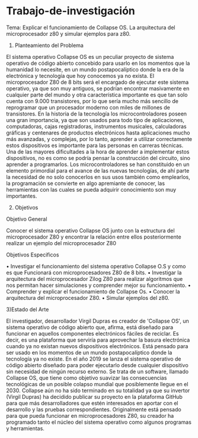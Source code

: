 # Trabajo-de-investigación
Tema: Explicar el funcionamiento de Collapse OS. La arquitectura del microprocesador z80 y simular ejemplos para z80.

1) Planteamiento del Problema

El sistema operativo Collapse OS es un peculiar proyecto de sistema operativo de código abierto concebido para usarlo en los momentos que la humanidad lo necesite, en un mundo postapocalíptico donde la era de la electrónica y tecnología que hoy conocemos ya no exista. El microprocesador Z80 de 8 bits será el encargado de ejecutar este sistema operativo, ya que son muy antiguos, se podrían encontrar masivamente en cualquier parte del mundo y otra característica importante es que tan solo cuenta con 9.000 transistores, por lo que sería mucho más sencillo de reprogramar que un procesador moderno con miles de millones de transistores. En la historia de la tecnología los microcontroladores poseen una gran importancia, ya que son usados para todo tipo de aplicaciones, computadoras, cajas registradoras, instrumentos musicales, calculadoras gráficas y centenares de productos electrónicos hasta aplicaciones mucho más avanzadas, y complejas, por lo tanto, aprender a utilizar correctamente estos dispositivos es importante para las personas en carreras técnicas. Una de las mayores dificultades a la hora de aprender a implementar estos dispositivos, no es como se podría pensar la construcción del circuito, sino aprender a programarlos. Los microcontroladores se han constituido en un elemento primordial para el avance de las nuevas tecnologías, de ahí parte la necesidad de no solo conocerlos en sus usos también como emplearlos, la programación se convierte en algo apremiante de conocer, las herramientas con las cuales se pueda adquirir conocimiento son muy importantes.

2) Objetivos

Objetivo General

Conocer el sistema operativo Collapse OS junto con la estructura del microprocesador Z80 y encontrar la relación entre ellos posteriormente realizar un ejemplo del microprocesador Z80

Objetivos Especificos

   •	Investigar el funcionamiento del sistema operativo Collapse O.S y como es que Funcionará con microprocesadores Z80 de 8 bits.
   •	Investigar la arquitectura del microprocesador Zilog Z80 para realizar algoritmos que nos permitan hacer simulaciones y comprender mejor su funcionamiento.
   •	Comprender y explicar el funcionamiento de Collapse Os.
   •	Conocer la arquitectura del microprocesador Z80.
   •	Simular ejemplos del z80.

3)Estado del Arte

El investigador, desarrollador Virgil Dupras es creador de 'Collapse OS', un sistema operativo de código abierto que, afirma, está diseñado para funcionar en aquellos componentes electrónicos fáciles de reciclar. Es decir, es una plataforma que serviría para aprovechar la basura electrónica cuando ya no existan nuevos dispositivos electrónicos. Está pensado para ser usado en los momentos de un mundo postapocalíptico donde la tecnología ya no existe.
En el año 2019 se lanza el sistema operativo de código abierto diseñado para poder ejecutarlo desde cualquier dispositivo sin necesidad de ningún recurso externo. Se trata de un software, llamado Collapse OS, que tiene como objetivo suavizar las consecuencias tecnológicas de un posible colapso mundial que posiblemente llegue en el 2030. Collapse aún no ha sido terminado en su totalidad ya que su invertor (Virgil Dupras) ha decidido publicar su proyecto en la plataforma GitHub para que más desarrolladores que estén interesados en aportar con el desarrollo y las pruebas correspondientes.  Originalmente está pensado para que pueda funcionar en microprocesadores Z80, su creador ha programado tanto el núcleo del sistema operativo como algunos programas y herramientas. 


